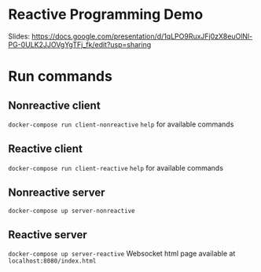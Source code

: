 
# Reactive Programming Demo

Slides: https://docs.google.com/presentation/d/1qLPO9RuxJFj0zX8euOlNl-PG-0ULK2JJOVgYgTFj_fk/edit?usp=sharing

# Run commands

## Nonreactive client

`docker-compose run client-nonreactive`
`help` for available commands

## Reactive client

`docker-compose run client-reactive`
`help` for available commands

## Nonreactive server

`docker-compose up server-nonreactive`

## Reactive server

`docker-compose up server-reactive`
Websocket html page available at `localhost:8080/index.html`
